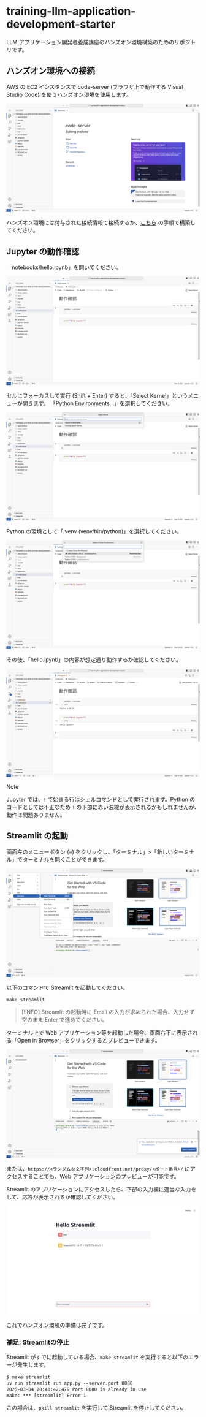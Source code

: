 # training-llm-application-development-starter

LLM アプリケーション開発者養成講座のハンズオン環境構築のためのリポジトリです。

## ハンズオン環境への接続

AWS の EC2 インスタンスで code-server (ブラウザ上で動作する Visual Studio Code) を使うハンズオン環境を使用します。

![](./docs/images/code_server_open_folder_completed.png)

ハンズオン環境には付与された接続情報で接続するか、[こちら](./docs/ec2_code_server.md) の手順で構築してください。

## Jupyter の動作確認

「notebooks/hello.ipynb」を開いてください。

![](./docs/images/code_server_notebook.png)

セルにフォーカスして実行 (Shift + Enter) すると、「Select Kernel」というメニューが開きます。
「Python Environments...」を選択してください。

![](./docs/images/code_server_notebook_select_kernel.png)

Python の環境として「.venv (venv/bin/python)」を選択してください。

![](./docs/images/code_server_notebook_select_kernel_venv.png)

その後、「hello.ipynb」の内容が想定通り動作するか確認してください。

![](./docs/images/code_server_notebook_hello.png)

> [!NOTE]
> Jupyter では、`!` で始まる行はシェルコマンドとして実行されます。Python のコードとしては不正なため `!` の下部に赤い波線が表示されるかもしれませんが、動作は問題ありません。

## Streamlit の起動

画面左のメニューボタン (≡) をクリックし、「ターミナル」>「新しいターミナル」でターミナルを開くことができます。

![](./docs/images/ec2_code_server/code_server_terminal.png)

以下のコマンドで Streamlit を起動してください。

```console
make streamlit
```

> [!INFO]
> Streamlit の起動時に Email の入力が求められた場合、入力せず空のまま Enter で進めてください。

ターミナル上で Web アプリケーション等を起動した場合、画面右下に表示される「Open in Browser」をクリックするとプレビューできます。

![](./docs/images/ec2_code_server/code_server_port_forward.png)

または、`https://<ランダムな文字列>.cloudfront.net/proxy/<ポート番号>/` にアクセスすることでも、Web アプリケーションのプレビューが可能です。

Streamlit のアプリケーションにアクセスしたら、下部の入力欄に適当な入力をして、応答が表示されるか確認してください。

![](./docs/images/streamlit_hello_world.png)

これでハンズオン環境の準備は完了です。

### 補足: Streamlitの停止

Streamlit がすでに起動している場合、`make streamlit` を実行すると以下のエラーが発生します。
```
$ make streamlit
uv run streamlit run app.py --server.port 8080
2025-03-04 20:40:42.479 Port 8080 is already in use
make: *** [streamlit] Error 1
```

この場合は、`pkill streamlit` を実行して Streamlit を停止してください。
